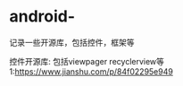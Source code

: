 # android-
记录一些开源库，包括控件，框架等

控件开源库: 包括viewpager recyclerview等
1:https://www.jianshu.com/p/84f02295e949

